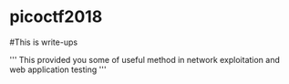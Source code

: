 # picoctf2018
#This is write-ups

'''
This provided you some of useful method in network exploitation and web application testing 
'''
